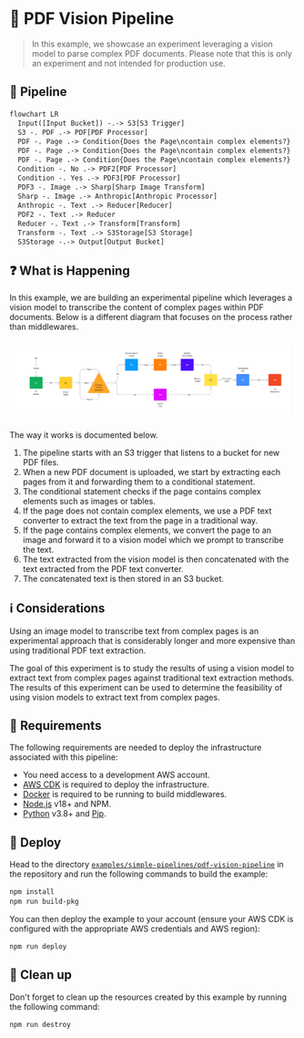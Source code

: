 # 👀 PDF Vision Pipeline

> In this example, we showcase an experiment leveraging a vision model to parse complex PDF documents. Please note that this is only an experiment and not intended for production use.

## :dna: Pipeline

```mermaid
flowchart LR
  Input([Input Bucket]) -.-> S3[S3 Trigger]
  S3 -. PDF .-> PDF[PDF Processor]
  PDF -. Page .-> Condition{Does the Page\ncontain complex elements?}
  PDF -. Page .-> Condition{Does the Page\ncontain complex elements?}
  PDF -. Page .-> Condition{Does the Page\ncontain complex elements?}
  Condition -. No .-> PDF2[PDF Processor]
  Condition -. Yes .-> PDF3[PDF Processor]
  PDF3 -. Image .-> Sharp[Sharp Image Transform]
  Sharp -. Image .-> Anthropic[Anthropic Processor]
  Anthropic -. Text .-> Reducer[Reducer]
  PDF2 -. Text .-> Reducer
  Reducer -. Text .-> Transform[Transform]
  Transform -. Text .-> S3Storage[S3 Storage]
  S3Storage -.-> Output[Output Bucket]
```

## ❓ What is Happening

In this example, we are building an experimental pipeline which leverages a vision model to transcribe the content of complex pages within PDF documents. Below is a different diagram that focuses on the process rather than middlewares.

<p align="center">
  <img src="assets/diagram.png">
</p>

The way it works is documented below.

1. The pipeline starts with an S3 trigger that listens to a bucket for new PDF files.
2. When a new PDF document is uploaded, we start by extracting each pages from it and forwarding them to a conditional statement.
3. The conditional statement checks if the page contains complex elements such as images or tables.
4. If the page does not contain complex elements, we use a PDF text converter to extract the text from the page in a traditional way.
5. If the page contains complex elements, we convert the page to an image and forward it to a vision model which we prompt to transcribe the text.
6. The text extracted from the vision model is then concatenated with the text extracted from the PDF text converter.
7. The concatenated text is then stored in an S3 bucket.

## ℹ️ Considerations

Using an image model to transcribe text from complex pages is an experimental approach that is considerably longer and more expensive than using traditional PDF text extraction.

The goal of this experiment is to study the results of using a vision model to extract text from complex pages against traditional text extraction methods. The results of this experiment can be used to determine the feasibility of using vision models to extract text from complex pages.

## 📝 Requirements

The following requirements are needed to deploy the infrastructure associated with this pipeline:

- You need access to a development AWS account.
- [AWS CDK](https://docs.aws.amazon.com/cdk/latest/guide/getting_started.html#getting_started_install) is required to deploy the infrastructure.
- [Docker](https://docs.docker.com/get-docker/) is required to be running to build middlewares.
- [Node.js](https://nodejs.org/en/download/) v18+ and NPM.
- [Python](https://www.python.org/downloads/) v3.8+ and [Pip](https://pip.pypa.io/en/stable/installation/).

## 🚀 Deploy

Head to the directory [`examples/simple-pipelines/pdf-vision-pipeline`](/examples/simple-pipelines/pdf-vision-pipeline) in the repository and run the following commands to build the example:

```bash
npm install
npm run build-pkg
```

You can then deploy the example to your account (ensure your AWS CDK is configured with the appropriate AWS credentials and AWS region):

```bash
npm run deploy
```

## 🧹 Clean up

Don't forget to clean up the resources created by this example by running the following command:

```bash
npm run destroy
```
